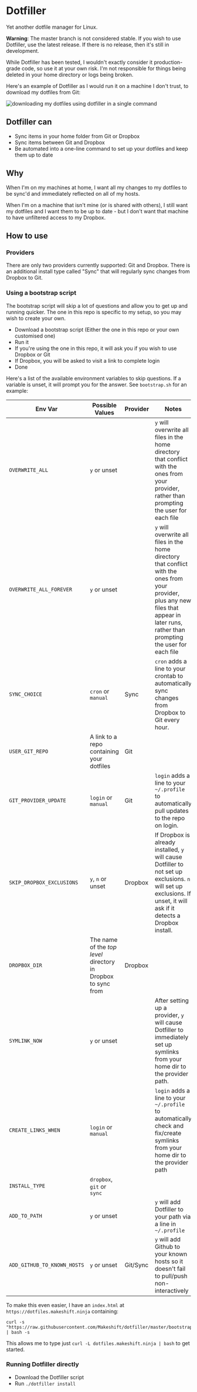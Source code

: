# Dotfiller
Yet another dotfile manager for Linux.

**Warning**: The master branch is not considered stable. If you wish to use Dotfiller, use the latest release. If there is no release, then it's still in development.

While Dotfiller has been tested, I wouldn't exactly consider it production-grade code, so use it at your own risk. I'm not responsible for things being deleted in your home directory or logs being broken.

Here's an example of Dotfiller as I would run it on a machine I don't trust, to download my dotfiles from Git:

![downloading my dotfiles using dotfiller in a single command](https://i.imgur.com/dUQotdM.gif "downloading my dotfiles using dotfiller in a single command")

## Dotfiller can

* Sync items in your home folder from Git or Dropbox
* Sync items between Git and Dropbox
* Be automated into a one-line command to set up your dotfiles and keep them up to date

## Why

When I'm on my machines at home, I want all my changes to my dotfiles to be sync'd and immediately reflected on all of my hosts.

When I'm on a machine that isn't mine (or is shared with others), I still want my dotfiles and I want them to be up to date - but I don't want that machine to have unfiltered access to my Dropbox.

## How to use

### Providers

There are only two providers currently supported: Git and Dropbox.
There is an additional install type called "Sync" that will regularly sync changes from Dropbox to Git.

### Using a bootstrap script

The bootstrap script will skip a lot of questions and allow you to get up and running quicker. The one in this repo is specific to my setup, so you may wish to create your own.

* Download a bootstrap script (Either the one in this repo or your own customised one)
* Run it
* If you're using the one in this repo, it will ask you if you wish to use Dropbox or Git
* If Dropbox, you will be asked to visit a link to complete login
* Done

Here's a list of the available environment variables to skip questions. If a variable is unset, it will prompt you for the answer. See `bootstrap.sh` for an example:

| Env Var                   | Possible Values                                               | Provider | Notes                                                                                                                                                                                         |
|---------------------------|---------------------------------------------------------------|----------|-----------------------------------------------------------------------------------------------------------------------------------------------------------------------------------------------|
| `OVERWRITE_ALL`           | `y` or unset                                                  |          | `y` will overwrite all files in the home directory that conflict with the ones from your provider, rather than prompting the user for each file                                               |
| `OVERWRITE_ALL_FOREVER`   | `y` or unset                                                  |          | `y` will overwrite all files in the home directory that conflict with the ones from your provider, plus any new files that appear in later runs, rather than prompting the user for each file |
| `SYNC_CHOICE`             | `cron` or `manual`                                            | Sync     | `cron` adds a line to your crontab to automatically sync changes from Dropbox to Git every hour.                                                                                              |
| `USER_GIT_REPO`           | A link to a repo containing your dotfiles                     | Git      |                                                                                                                                                                                               |
| `GIT_PROVIDER_UPDATE`     | `login` or `manual`                                           | Git      | `login` adds a line to your `~/.profile` to automatically pull updates to the repo on login.                                                                                                  |
| `SKIP_DROPBOX_EXCLUSIONS` | `y`, `n` or unset                                             | Dropbox  | If Dropbox is already installed, `y` will cause Dotfiller to not set up exclusions. `n` will set up exclusions. If unset, it will ask if it detects a Dropbox install.                        |
| `DROPBOX_DIR`             | The name of the _top level_ directory in Dropbox to sync from | Dropbox  |                                                                                                                                                                                               |
| `SYMLINK_NOW`             | `y` or unset                                                  |          | After setting up a provider, `y` will cause Dotfiller to immediately set up symlinks from your home dir to the provider path.                                                                 |
| `CREATE_LINKS_WHEN`       | `login` or `manual`                                           |          | `login` adds a line to your `~/.profile` to automatically check and fix/create symlinks from your home dir to the provider path                                                               |
| `INSTALL_TYPE`            | `dropbox`, `git` or `sync`                                    |          |                                                                                                                                                                                               |
| `ADD_TO_PATH`             | `y` or unset                                                  |          | `y` will add Dotfiller to your path via a line in `~/.profile`                                                                                                                                |
| `ADD_GITHUB_TO_KNOWN_HOSTS`| `y` or unset                                                 | Git/Sync | `y` will add Github to your known hosts so it doesn't fail to pull/push non-interactively                                                                                                     |

To make this even easier, I have an `index.html` at `https://dotfiles.makeshift.ninja` containing:

```
curl -s "https://raw.githubusercontent.com/Makeshift/dotfiller/master/bootstrap.sh" | bash -s
```

This allows me to type just `curl -L dotfiles.makeshift.ninja | bash` to get started.

### Running Dotfiller directly

* Download the Dotfiller script
* Run `./dotfiller install`